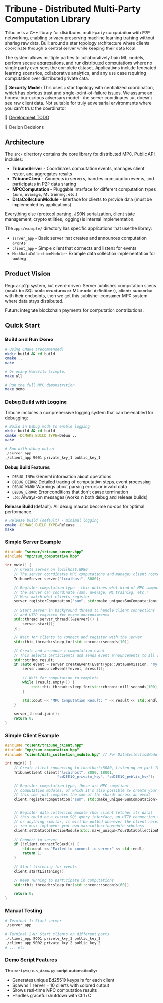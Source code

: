 
# Tribune - Distributed Multi-Party Computation Library

Tribune is a C++ library for distributed multi-party computation with P2P networking, enabling privacy-preserving machine learning training without sharing raw data. Built around a star topology architecture where clients coordinate through a central server while keeping their data local.

The system allows multiple parties to collaboratively train ML models, perform secure aggregations, and run distributed computations where no single party ever sees the complete dataset. Applications include federated learning scenarios, collaborative analytics, and any use case requiring computation over distributed private data.

:speech_balloon: **Security Model:** This uses a star topology with centralized coordination, which has obvious trust and single-point-of-failure issues. We assume an honest-but-curious adversary model - the server coordinates but doesn't see raw client data. Not suitable for truly adversarial environments where you can't trust the coordinator.

:pushpin: [Development TODO](https://github.com/frederikgramkortegaard/tribune/blob/master/TODO.md)

:page_facing_up: [Design Decisions](https://github.com/frederikgramkortegaard/tribune/blob/master/DESIGN_DECISIONS.md)

## Architecture

The `src/` directory contains the core library for distributed MPC. Public API includes:
- **TribuneServer** - Coordinates computation events, manages client roster, and aggregates results
- **TribuneClient** - Connects to servers, handles computation events, and participates in P2P data sharing
- **MPCComputation** - Pluggable interface for different computation types (sum, average, ML training, etc.)
- **DataCollectionModule** - Interface for clients to provide data (must be implemented by applications)

Everything else (protocol parsing, JSON serialization, client state management, crypto utilities, logging) is internal implementation.

The `apps/example/` directory has specific applications that use the library:
- `server_app` - Basic server that creates and announces computation events
- `client_app` - Simple client that connects and listens for events
- `MockDataCollectionModule` - Example data collection implementation for testing

## Product Vision

Regular p2p system, but event-driven. Server publishes computation specs (could be SQL table structures or ML model definitions), clients subscribe with their endpoints, then we get this publisher-consumer MPC system where data stays distributed.

Future: integrate blockchain payments for computation contributions.

## Quick Start

### Build and Run Demo

```bash
# Using CMake (recommended)
mkdir build && cd build
cmake ..
make

# Or using Makefile (simple)
make all

# Run the full MPC demonstration
make demo
```

### Debug Build with Logging

Tribune includes a comprehensive logging system that can be enabled for debugging:

```bash
# Build in Debug mode to enable logging
mkdir build && cd build
cmake -DCMAKE_BUILD_TYPE=Debug ..
make

# Run with debug output
./server_app
./client_app 9001 private_key_1 public_key_1
```

**Debug Build Features:**
- `DEBUG_INFO`: General information about operations
- `DEBUG_DEBUG`: Detailed tracing of computation steps, event processing
- `DEBUG_WARN`: Warnings about parsing errors or invalid data  
- `DEBUG_ERROR`: Error conditions that don't cause termination
- `LOG`: Always-on messages (works in both debug and release builds)

**Release Build** (default): All debug macros become no-ops for optimal performance.

```bash
# Release build (default) - minimal logging
cmake -DCMAKE_BUILD_TYPE=Release ..
make
```

### Simple Server Example

```cpp
#include "server/tribune_server.hpp"
#include "mpc/sum_computation.hpp"

int main() {
    // Create server on localhost:8080
    // The server coordinates MPC computations and manages client rosters
    TribuneServer server("localhost", 8080);
    
    // Register computation type - this defines what kind of MPC computation
    // the server can coordinate (sum, average, ML training, etc.)
    // Must match what clients register
    server.registerComputation("sum", std::make_unique<SumComputation>());
    
    // Start server in background thread to handle client connections
    // and HTTP requests for event announcements
    std::thread server_thread([&server]() {
        server.start();
    });
    
    // Wait for clients to connect and register with the server
    std::this_thread::sleep_for(std::chrono::seconds(10));
    
    // Create and announce a computation event
    // This selects participants and sends event announcements to all selected clients
    std::string result;
    if (auto event = server.createEvent(EventType::DataSubmission, "my-event")) {
        server.announceEvent(*event, &result);
        
        // Wait for computation to complete
        while (result.empty()) {
            std::this_thread::sleep_for(std::chrono::milliseconds(100));
        }
        
        std::cout << "MPC Computation Result: " << result << std::endl;
    }
    
    server_thread.join();
    return 0;
}
```

### Simple Client Example

```cpp
#include "client/tribune_client.hpp"
#include "mpc/sum_computation.hpp"
#include "client/data_collection_module.hpp" // For DataCollectionModule interface

int main() {
    // Create client connecting to localhost:8080, listening on port 18001
    TribuneClient client("localhost", 8080, 18001, 
                        "ed25519_private_key", "ed25519_public_key");
    
    // Register computation type, these are MPC compliant
    // computation modules, of which it's also possible to create your own
    // this one just computes the sum of the shards across an event
    client.registerComputation("sum", std::make_unique<SumComputation>());

    
    // Register data collection module (how client fetches its data)
    // this could be a custom SQL query interface, an HTTP connection to temperature sensor
    // or anything similar, it will be polled whenever the client receives an Announcement
    // You must implement your own DataCollectionModule subclass
    client.setDataCollectionModule(std::make_unique<YourDataCollectionModule>());
    
    // Connect to server
    if (!client.connectToSeed()) {
        std::cout << "Failed to connect to server" << std::endl;
        return 1;
    }
    
    // Start listening for events
    client.startListening();
    
    // Keep running to participate in computations
    std::this_thread::sleep_for(std::chrono::seconds(60));
    
    return 0;
}
```

### Manual Testing

```bash
# Terminal 1: Start server
./server_app

# Terminal 2-N: Start clients on different ports  
./client_app 9001 private_key_1 public_key_1
./client_app 9002 private_key_2 public_key_2
# ... etc
```

### Demo Script Features

The `scripts/run_demo.py` script automatically:
- Generates unique Ed25519 keypairs for each client
- Spawns 1 server + 10 clients with colored output
- Shows real-time MPC computation results
- Handles graceful shutdown with Ctrl+C
